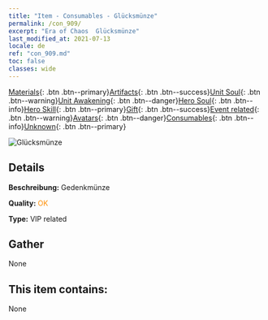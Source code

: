 ```yaml
---
title: "Item - Consumables - Glücksmünze"
permalink: /con_909/
excerpt: "Era of Chaos  Glücksmünze"
last_modified_at: 2021-07-13
locale: de
ref: "con_909.md"
toc: false
classes: wide
---
```

 [Materials](/ItemsDE/){: .btn .btn--primary}[Artifacts](/ItemsDE/Artifacts/){: .btn .btn--success}[Unit Soul](/ItemsDE/UnitSoul/){: .btn .btn--warning}[Unit Awakening](/ItemsDE/UnitAwakening/){: .btn .btn--danger}[Hero Soul](/ItemsDE/HeroSoul/){: .btn .btn--info}[Hero Skill](/ItemsDE/HeroSkill/){: .btn .btn--primary}[Gift](/ItemsDE/Gift/){: .btn .btn--success}[Event related](/ItemsDE/Events/){: .btn .btn--warning}[Avatars](/ItemsDE/Avatars/){: .btn .btn--danger}[Consumables](/ItemsDE/Consumables/){: .btn .btn--info}[Unknown](/ItemsDE/Unknown/){: .btn .btn--primary}

 ![Glücksmünze](/images/t/i_40002.png)

## Details
 **Beschreibung:** Gedenkmünze

 **Quality:** <span style="color: #FF8C00">OK</span>

 **Type:** VIP related

## Gather

  None

## This item contains:

  None

